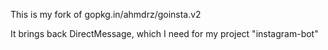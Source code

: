 This is my fork of gopkg.in/ahmdrz/goinsta.v2

It brings back DirectMessage, which I need for my project "instagram-bot"